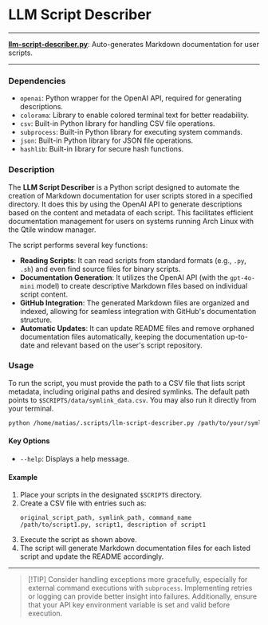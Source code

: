 # LLM Script Describer

---

**[llm-script-describer.py](llm-script-describer.py)**: Auto-generates Markdown documentation for user scripts.

---

### Dependencies

- `openai`: Python wrapper for the OpenAI API, required for generating descriptions.
- `colorama`: Library to enable colored terminal text for better readability.
- `csv`: Built-in Python library for handling CSV file operations.
- `subprocess`: Built-in Python library for executing system commands.
- `json`: Built-in Python library for JSON file operations.
- `hashlib`: Built-in library for secure hash functions.

### Description

The **LLM Script Describer** is a Python script designed to automate the creation of Markdown documentation for user scripts stored in a specified directory. It does this by using the OpenAI API to generate descriptions based on the content and metadata of each script. This facilitates efficient documentation management for users on systems running Arch Linux with the Qtile window manager.

The script performs several key functions:

- **Reading Scripts**: It can read scripts from standard formats (e.g., `.py`, `.sh`) and even find source files for binary scripts.
- **Documentation Generation**: It utilizes the OpenAI API (with the `gpt-4o-mini` model) to create descriptive Markdown files based on individual script content.
- **GitHub Integration**: The generated Markdown files are organized and indexed, allowing for seamless integration with GitHub's documentation structure.
- **Automatic Updates**: It can update README files and remove orphaned documentation files automatically, keeping the documentation up-to-date and relevant based on the user's script repository.

### Usage

To run the script, you must provide the path to a CSV file that lists script metadata, including original paths and desired symlinks. The default path points to `$SCRIPTS/data/symlink_data.csv`. You may also run it directly from your terminal.

```bash
python /home/matias/.scripts/llm-script-describer.py /path/to/your/symlink_data.csv
```

#### Key Options

- `--help`: Displays a help message.
  
#### Example

1. Place your scripts in the designated `$SCRIPTS` directory.
2. Create a CSV file with entries such as:
   ```
   original_script_path, symlink_path, command_name
   /path/to/script1.py, script1, description of script1
   ```
3. Execute the script as shown above.
4. The script will generate Markdown documentation files for each listed script and update the README accordingly.

---

> [!TIP] Consider handling exceptions more gracefully, especially for external command executions with `subprocess`. Implementing retries or logging can provide better insight into failures. Additionally, ensure that your API key environment variable is set and valid before execution.
